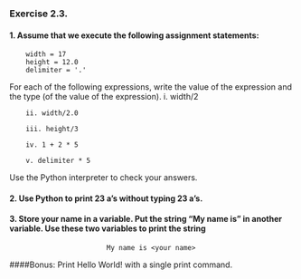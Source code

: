 ###  Exercise 2.3. 
#### 1. Assume that we execute the following assignment statements:
        width = 17
        height = 12.0
        delimiter = '.'

For each of the following expressions, write the value of the expression and the type (of the value of
the expression).
        i. width/2

        ii. width/2.0

        iii. height/3

        iv. 1 + 2 * 5

        v. delimiter * 5

Use the Python interpreter to check your answers.

#### 2. Use Python to print 23 a’s without typing 23 a’s.

#### 3. Store your name in a variable. Put the string “My name is” in another variable. Use these two variables to print the string 
                            My name is <your name>


####Bonus: Print
        Hello
        World!
with a single print command.

